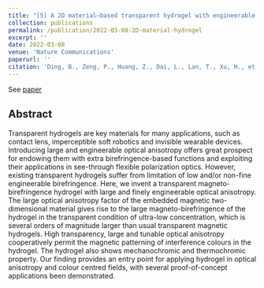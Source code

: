 ```yaml
---
title: "[5] A 2D material–based transparent hydrogel with engineerable interference colours"
collection: publications
permalink: /publication/2022-03-08-2D-material-hydrogel
excerpt: ''
date: 2022-03-08
venue: 'Nature Communications'
paperurl: ''
citation: 'Ding, B., Zeng, P., Huang, Z., Dai, L., Lan, T., Xu, H., et al. (2022). A 2D material–based transparent hydrogel with engineerable interference colours. Nature communications, 13(1), 1-8.'
---
```


See [paper](https://www.nature.com/articles/s41467-021-26587-z)

## Abstract

Transparent hydrogels are key materials for many applications, such as contact lens,
imperceptible soft robotics and invisible wearable devices. Introducing large and engineerable
optical anisotropy offers great prospect for endowing them with extra birefringence-based
functions and exploiting their applications in see-through flexible polarization optics. 
However, existing transparent hydrogels suffer from limitation of low and/or non-fine engineerable
birefringence. Here, we invent a transparent magneto-birefringence hydrogel with large
and finely engineerable optical anisotropy. The large optical anisotropy factor of the
embedded magnetic two-dimensional material gives rise to the large magneto-birefringence
of the hydrogel in the transparent condition of ultra-low concentration, which is several
orders of magnitude larger than usual transparent magnetic hydrogels. High transparency,
large and tunable optical anisotropy cooperatively permit the magnetic patterning of 
interference colours in the hydrogel. The hydrogel also shows mechanochromic and thermochromic 
property. Our finding provides an entry point for applying hydrogel in optical
anisotropy and colour centred fields, with several proof-of-concept applications been
demonstrated.

